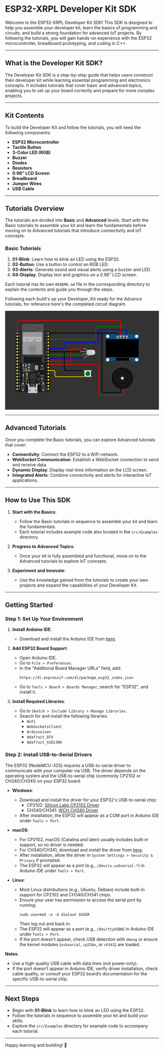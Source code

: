 # ESP32-XRPL Developer Kit SDK

Welcome to the ESP32-XRPL Developer Kit SDK! This SDK is designed to help you assemble your developer kit, learn the basics of programming and circuits, and build a strong foundation for advanced IoT projects. By following the tutorials, you will gain hands-on experience with the ESP32 microcontroller, breadboard prototyping, and coding in C++.

---

## What is the Developer Kit SDK?

The Developer Kit SDK is a step-by-step guide that helps users construct their developer kit while learning essential programming and electronics concepts. It includes tutorials that cover basic and advanced topics, enabling you to set up your board correctly and prepare for more complex projects.

---

## Kit Contents

To build the Developer Kit and follow the tutorials, you will need the following components:

- **ESP32 Microcontroller**
- **Tactile Button**
- **3-Color LED (RGB)**
- **Buzzer**
- **Diodes**
- **Resistors** 
- **0.96" LCD Screen** 
- **Breadboard**
- **Jumper Wires**
- **USB Cable** 

---

## Tutorials Overview

The tutorials are divided into **Basic** and **Advanced** levels. Start with the Basic tutorials to assemble your kit and learn the fundamentals before moving on to Advanced tutorials that introduce connectivity and IoT concepts.

### Basic Tutorials
1. **01-Blink**: Learn how to blink an LED using the ESP32.
2. **02-Button**: Use a button to control an RGB LED.
3. **03-Alerts**: Generate sound and visual alerts using a buzzer and LED.
4. **04-Display**: Display text and graphics on a 0.96" LCD screen.

Each tutorial has its own `README.md` file in the corresponding directory to explain the contents and guide you through the steps.

Following each build's up your Developer_Kit ready for the Advance tutorials, for referance here's the completed circuit diagram.

![Circuit Diagram](https://github.com/Handy4ndy/ESP32-XRPL/blob/main/src/Developer_Kit/GettingStarted/devKitRef/Developer_Kit.png)

---

## Advanced Tutorials

Once you complete the Basic tutorials, you can explore Advanced tutorials that cover:
- **Connectivity**: Connect the ESP32 to a WiFi network.
- **WebSocket Communication**: Establish a WebSocket connection to send and receive data.
- **Dynamic Display**: Display real-time information on the LCD screen.
- **Integrated Alerts**: Combine connectivity and alerts for interactive IoT applications.

---

## How to Use This SDK

1. **Start with the Basics**:
   - Follow the Basic tutorials in sequence to assemble your kit and learn the fundamentals.
   - Each tutorial includes example code also located in the `src/Examples` directory.

2. **Progress to Advanced Topics**:
   - Once your kit is fully assembled and functional, move on to the Advanced tutorials to explore IoT concepts.

3. **Experiment and Innovate**:
   - Use the knowledge gained from the tutorials to create your own projects and expand the capabilities of your Developer Kit.

---

## Getting Started

### Step 1: Set Up Your Environment

1. **Install Arduino IDE**:
   - Download and install the Arduino IDE from [here](https://www.arduino.cc/en/software).

2. **Add ESP32 Board Support**:
   - Open Arduino IDE.
   - Go to `File > Preferences`.
   - In the "Additional Board Manager URLs" field, add:
     ```
     https://dl.espressif.com/dl/package_esp32_index.json
     ```
   - Go to `Tools > Board > Boards Manager`, search for "ESP32", and install it.

3. **Install Required Libraries**:
   - Go to `Sketch > Include Library > Manage Libraries`.
   - Search for and install the following libraries:
     - `WiFi`
     - `WebSocketsClient`
     - `ArduinoJson`
     - `Adafruit_GFX`
     - `Adafruit_SSD1306`

### Step 2: Install USB-to-Serial Drivers

The ESP32 (NodeMCU-32S) requires a USB-to-serial driver to communicate with your computer via USB. The driver depends on the operating system and the USB-to-serial chip (commonly CP2102 or CH340/CH341) on your ESP32 board.

- **Windows**:
  - Download and install the driver for your ESP32's USB-to-serial chip:
    - CP2102: [Silicon Labs CP2102 Driver](https://www.silabs.com/developers/usb-to-uart-bridge-vcp-drivers)
    - CH340/CH341: [WCH CH340 Driver](http://www.wch.cn/engine/downloads/CH341SER_EXE.html)
  - After installation, the ESP32 will appear as a COM port in Arduino IDE under `Tools > Port`.

- **macOS**:
  - For CP2102, macOS (Catalina and later) usually includes built-in support, so no driver is needed.
  - For CH340/CH341, download and install the driver from [here](https://github.com/adrianmihalko/ch340g-ch34g-ch34x-mac-os-x-driver).
  - After installation, allow the driver in `System Settings > Security & Privacy` if prompted.
  - The ESP32 will appear as a port (e.g., `/dev/cu.usbserial-*`) in Arduino IDE under `Tools > Port`.

- **Linux**:
  - Most Linux distributions (e.g., Ubuntu, Debian) include built-in support for CP2102 and CH340/CH341 chips.
  - Ensure your user has permission to access the serial port by running:
    ```
    sudo usermod -a -G dialout $USER
    ```
    Then log out and back in.
  - The ESP32 will appear as a port (e.g., `/dev/ttyUSB0`) in Arduino IDE under `Tools > Port`.
  - If the port doesn’t appear, check USB detection with `dmesg` or ensure the kernel modules (`usbserial`, `cp210x`, or `ch341`) are loaded.

**Notes**:
- Use a high-quality USB cable with data lines (not power-only).
- If the port doesn’t appear in Arduino IDE, verify driver installation, check cable quality, or consult your ESP32 board’s documentation for the specific USB-to-serial chip.

---

## Next Steps

- Begin with **01-Blink** to learn how to blink an LED using the ESP32.
- Follow the tutorials in sequence to assemble your kit and build your skills.
- Explore the `src/Examples` directory for example code to accompany each tutorial.

---

Happy learning and building! 🚀